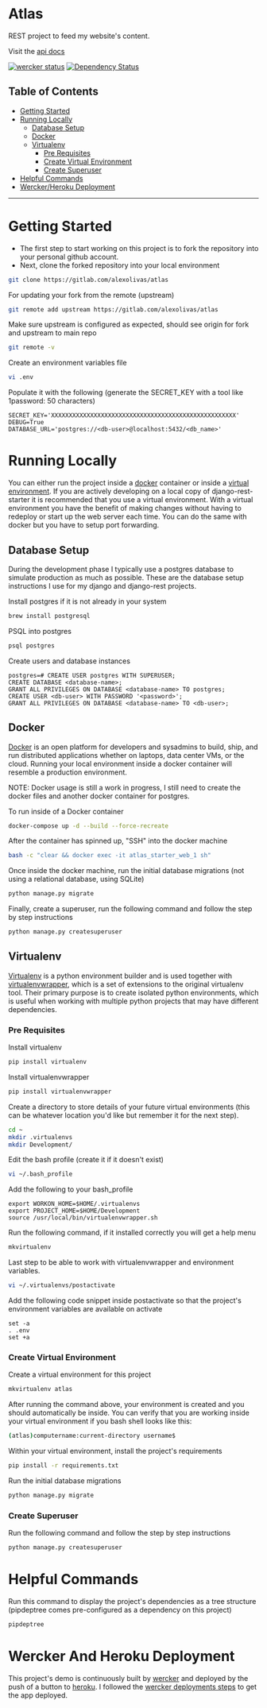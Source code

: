 # Atlas
REST project to feed my website's content.

Visit the [api docs](http://django-rest-starter.herokuapp.com/)

[![wercker status](https://app.wercker.com/status/d873eeb709dfd4ad6b48edebe3823336/s/master "wercker status")](https://app.wercker.com/project/bykey/d873eeb709dfd4ad6b48edebe3823336)
[![Dependency Status](https://gemnasium.com/alexolivas/django-rest-starter.svg)](https://gemnasium.com/alexolivas/django-rest-starter)


## Table of Contents

- [Getting Started](#getting-started)
- [Running Locally](#running-locally)
    - [Database Setup](#database-setup)
    - [Docker](#docker)
    - [Virtualenv](#virtualenv)
        - [Pre Requisites](#pre-requisites)
        - [Create Virtual Environment](#create-virtual-environment)
        - [Create Superuser](#create-superuser)
- [Helpful Commands](#helpful-commands)
- [Wercker/Heroku Deployment](#wercker-and-heroku-deployment)

-------
# Getting Started
- The first step to start working on this project is to fork the repository into your personal github account.
- Next, clone the forked repository into your local environment
```bash
git clone https://gitlab.com/alexolivas/atlas
```

For updating your fork from the remote (upstream)
```bash
git remote add upstream https://gitlab.com/alexolivas/atlas
```

Make sure upstream is configured as expected, should see origin for fork and upstream to main repo
```bash
git remote -v
```

Create an environment variables file
```bash
vi .env
```

Populate it with the following (generate the SECRET_KEY with a tool like 1password: 50 characters)
```
SECRET_KEY='XXXXXXXXXXXXXXXXXXXXXXXXXXXXXXXXXXXXXXXXXXXXXXXXXXXX'
DEBUG=True
DATABASE_URL='postgres://<db-user>@localhost:5432/<db_name>'
```


# Running Locally
You can either run the project inside a [docker](#docker) container or inside a [virtual environment](#virtualenv). If you are actively developing on a local copy of django-rest-starter it is recommended that you use a virtual environment.
With a virtual environment you have the benefit of making changes without having to redeploy or start up the web server each time. You can do the same with docker but you have to setup port forwarding.

## Database Setup
During the development phase I typically use a postgres database to simulate production as much as possible. These are the database setup instructions I use for my django and django-rest projects.

Install postgres if it is not already in your system
```bash
brew install postgresql
```

PSQL into postgres
```bash
psql postgres
```

Create users and database instances
```psql
postgres=# CREATE USER postgres WITH SUPERUSER;
CREATE DATABASE <database-name>;
GRANT ALL PRIVILEGES ON DATABASE <database-name> TO postgres;
CREATE USER <db-user> WITH PASSWORD '<password>';
GRANT ALL PRIVILEGES ON DATABASE <database-name> TO <db-user>;
```

## Docker
[Docker](https://www.docker.com/) is an open platform for developers and sysadmins to build, ship, and run distributed applications whether on laptops, data center VMs, or the cloud. 
Running your local environment inside a docker container will resemble a production environment.

NOTE: Docker usage is still a work in progress, I still need to create the docker files and another docker container for postgres.

To run inside of a Docker container
```bash
docker-compose up -d --build --force-recreate
```

After the container has spinned up, "SSH" into the docker machine
```bash
bash -c "clear && docker exec -it atlas_starter_web_1 sh"
```

Once inside the docker machine, run the initial database migrations (not using a relational database, using SQLite)
```bash
python manage.py migrate
```

Finally, create a superuser, run the following command and follow the step by step instructions
```bash
python manage.py createsuperuser
```

## Virtualenv
[Virtualenv](https://pypi.python.org/pypi/virtualenv) is a python environment builder and is used together with [virtualenvwrapper](https://virtualenvwrapper.readthedocs.io/en/latest/), which is a set of extensions to the original virtualenv tool.
Their primary purpose is to create isolated python environments, which is useful when working with multiple python projects that may have different dependencies.

### Pre Requisites

Install virtualenv
```bash
pip install virtualenv
```

Install virtualenvwrapper
```bash
pip install virtualenvwrapper
```

Create a directory to store details of your future virtual environments (this can be whatever location you'd like but remember it for the next step).
```bash
cd ~
mkdir .virtualenvs
mkdir Development/
```

Edit the bash profile (create it if it doesn't exist)
```bash
vi ~/.bash_profile
```

Add the following to your bash_profile
```
export WORKON_HOME=$HOME/.virtualenvs
export PROJECT_HOME=$HOME/Development
source /usr/local/bin/virtualenvwrapper.sh
```

Run the following command, if it installed correctly you will get a help menu
```bash
mkvirtualenv
```

Last step to be able to work with virtualenvwrapper and environment variables.
```bash
vi ~/.virtualenvs/postactivate
```

Add the following code snippet inside postactivate so that the project's environment variables are available on activate
```
set -a
. .env
set +a
```

### Create Virtual Environment

Create a virtual environment for this project
```bash
mkvirtualenv atlas
```

After running the command above, your environment is created and you should automatically be inside. You can verify that you are working inside your virtual environment if you bash shell looks like this:
```bash
(atlas)computername:current-directory username$
```

Within your virtual environment, install the project's requirements
```bash
pip install -r requirements.txt
```

Run the initial database migrations
```bash
python manage.py migrate
```

### Create Superuser
Run the following command and follow the step by step instructions
```bash
python manage.py createsuperuser
```


# Helpful Commands
Run this command to display the project's dependencies as a tree structure (pipdeptree comes pre-configured as a dependency on this project)
```bash
pipdeptree
```

# Wercker And Heroku Deployment
This project's demo is continuously built by [wercker](http://wercker.com/) and deployed by the push of a button to [heroku](http://heroku.com). I followed the [wercker deployments steps](http://devcenter.wercker.com/quickstarts/deployment/heroku.html) to get the app deployed.

